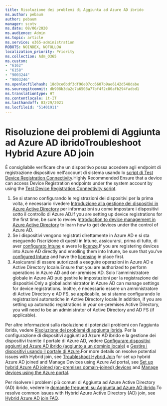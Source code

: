 ```yaml
---
title: Risoluzione dei problemi di Aggiunta ad Azure AD ibrido
ms.author: pebaum
author: pebaum
manager: scotv
ms.date: 08/06/2020
ms.audience: Admin
ms.topic: article
ms.service: o365-administration
ROBOTS: NOINDEX, NOFOLLOW
localization_priority: Priority
ms.collection: Adm_O365
ms.custom:
- "6162"
- "6158"
- "9003244"
- "9003246"
ms.openlocfilehash: 18d0ce6bdf3df96e07cc6607b9ae6142d548dabe
ms.sourcegitcommit: db908b3da2c7a6508a77bf4f2c80afb294fadbd1
ms.translationtype: HT
ms.contentlocale: it-IT
ms.lasthandoff: 03/29/2021
ms.locfileid: "51401911"
---
```

# <a name="troubleshoot-hybrid-azure-ad-join"></a><span data-ttu-id="214d9-102">Risoluzione dei problemi di Aggiunta ad Azure AD ibrido</span><span class="sxs-lookup"><span data-stu-id="214d9-102">Troubleshoot Hybrid Azure AD join</span></span>

<span data-ttu-id="214d9-103">È consigliabile verificare che un dispositivo possa accedere agli endpoint di registrazione dispositivo nell'account di sistema usando lo [script di Test Device Registration Connectivity](https://docs.microsoft.com/samples/azure-samples/testdeviceregconnectivity/testdeviceregconnectivity/).</span><span class="sxs-lookup"><span data-stu-id="214d9-103">Highly Recommended Ensure that a device can access Device Registration endpoints under the system account by using the [Test Device Registration Connectivity script](https://docs.microsoft.com/samples/azure-samples/testdeviceregconnectivity/testdeviceregconnectivity/).</span></span>

1. <span data-ttu-id="214d9-104">Se si stanno configurando le registrazioni dei dispositivi per la prima volta, è necessario rivedere [Introduzione alla gestione dei dispositivi in Azure Active Directory](https://docs.microsoft.com/samples/azure-samples/testdeviceregconnectivity/testdeviceregconnectivity/) per informazioni su come impostare i dispositivi sotto il controllo di Azure AD.</span><span class="sxs-lookup"><span data-stu-id="214d9-104">If you are setting up device registrations for the first time, be sure to review I[ntroduction to device management in Azure Active Directory](https://docs.microsoft.com/samples/azure-samples/testdeviceregconnectivity/testdeviceregconnectivity/) to learn how to get devices under the control of Azure AD.</span></span>
1. <span data-ttu-id="214d9-105">Se i dispositivi vengono registrati direttamente in Azure AD e si sta eseguendo l’iscrizione di questi in Intune, assicurarsi, prima di tutto, di aver [configurato Intune](https://docs.microsoft.com/mem/intune/enrollment/device-enrollment?WT.mc_id=Portal-Microsoft_Azure_Support) e avere le [licenze](https://docs.microsoft.com/mem/intune/fundamentals/licenses-assign?WT.mc_id=Portal-Microsoft_Azure_Support).</span><span class="sxs-lookup"><span data-stu-id="214d9-105">If you are registering devices into Azure AD directly and enrolling them into Intune, be sure that you've [configured Intune](https://docs.microsoft.com/mem/intune/enrollment/device-enrollment?WT.mc_id=Portal-Microsoft_Azure_Support) and have the [licensing](https://docs.microsoft.com/mem/intune/fundamentals/licenses-assign?WT.mc_id=Portal-Microsoft_Azure_Support) in place first.</span></span>
1. <span data-ttu-id="214d9-106">Assicurarsi di essere autorizzati a eseguire operazioni in Azure AD e Active Directory locale.</span><span class="sxs-lookup"><span data-stu-id="214d9-106">Ensure that you are authorized to perform operations in Azure AD and on-premises AD.</span></span> <span data-ttu-id="214d9-107">Solo l’amministratore globale in Azure AD può gestire le impostazioni per la registrazione dei dispositivi.</span><span class="sxs-lookup"><span data-stu-id="214d9-107">Only a global administrator in Azure AD can manage settings for device registrations.</span></span> <span data-ttu-id="214d9-108">Inoltre, è necessario essere un amministratore di Active Directory e AD FS, se applicabile, se si stanno configurando le registrazioni automatiche in Active Directory locale.</span><span class="sxs-lookup"><span data-stu-id="214d9-108">In addition, if you are setting up automatic registrations in your on-premises Active Directory, you will need to be an administrator of Active Directory and AD FS (if applicable).</span></span>

<span data-ttu-id="214d9-109">Per altre informazioni sulla risoluzione di potenziali problemi con l’aggiunta ibrida, vedere [Risoluzione dei problemi di aggiunta ibrida](https://docs.microsoft.com/azure/active-directory/devices/troubleshoot-hybrid-join-windows-current). Per la configurazione di dispositivi aggiunti ad Azure AD ibrido e la gestione dei dispositivi tramite il portale di Azure AD, vedere [Configurare dispositivi aggiunti ad Azure AD ibrido (aggiunto a un dominio locale)](https://docs.microsoft.com/azure/active-directory/devices/hybrid-azuread-join-plan?WT.mc_id=Portal-Microsoft_Azure_Support) e [Gestire i dispositivi usando il portale di Azure](https://docs.microsoft.com/azure/active-directory/devices/device-management-azure-portal?WT.mc_id=Portal-Microsoft_Azure_Support).</span><span class="sxs-lookup"><span data-stu-id="214d9-109">For more details on resolve potential issues with Hybrid join, see [Troubleshoot Hybrid Join](https://docs.microsoft.com/azure/active-directory/devices/troubleshoot-hybrid-join-windows-current) for set up hybrid Azure AD joined and Manage Devices using Azure Ad portal, see [Set up hybrid Azure AD joined (on-premises domain-joined) devices](https://docs.microsoft.com/azure/active-directory/devices/hybrid-azuread-join-plan?WT.mc_id=Portal-Microsoft_Azure_Support) and [Manage devices using the Azure portal](https://docs.microsoft.com/azure/active-directory/devices/device-management-azure-portal?WT.mc_id=Portal-Microsoft_Azure_Support).</span></span>

<span data-ttu-id="214d9-110">Per risolvere i problemi più comuni di Aggiunta ad Azure Active Directory (AD) ibrido, vedere le [domande frequenti su Aggiunta ad Azure AD ibrido](https://docs.microsoft.com/azure/active-directory/devices/faq#hybrid-azure-ad-join-faq).</span><span class="sxs-lookup"><span data-stu-id="214d9-110">To resolve common issues with Hybrid Azure Active Directory (AD) join, see [Hybrid Azure AD join FAQ](https://docs.microsoft.com/azure/active-directory/devices/faq#hybrid-azure-ad-join-faq).</span></span>
